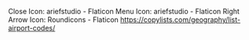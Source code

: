 Close Icon: ariefstudio - Flaticon
Menu Icon: ariefstudio - Flaticon
Right Arrow Icon: Roundicons - Flaticon
https://copylists.com/geography/list-airport-codes/